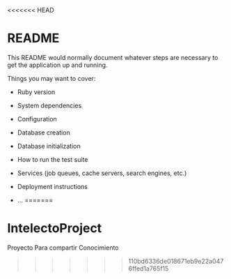 <<<<<<< HEAD
# README

This README would normally document whatever steps are necessary to get the
application up and running.

Things you may want to cover:

* Ruby version

* System dependencies

* Configuration

* Database creation

* Database initialization

* How to run the test suite

* Services (job queues, cache servers, search engines, etc.)

* Deployment instructions

* ...
=======
# IntelectoProject
Proyecto Para compartir Conocimiento
>>>>>>> 110bd6336de018671eb9e22a0476ffed1a765f15
